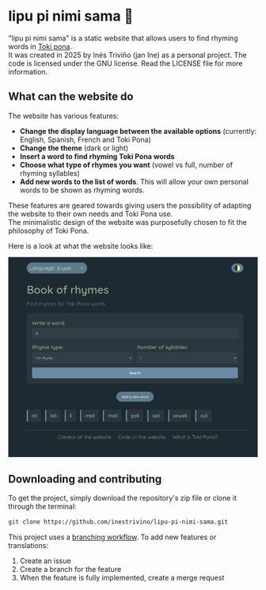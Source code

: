# lipu pi nimi sama 📖

"lipu pi nimi sama" is a static website that allows users to find rhyming words in [Toki pona](tokipona.org).
\
It was created in 2025 by Inés Triviño (jan Ine) as a personal project.
The code is licensed under the GNU license. Read the LICENSE file for more information.

## What can the website do

The website has various features:

- **Change the display language between the available options** (currently: English, Spanish, French and Toki Pona)
- **Change the theme** (dark or light)
- **Insert a word to find rhyming Toki Pona words**
- **Choose what type of rhymes you want** (vowel vs full, number of rhyming syllables)
- **Add new words to the list of words**. This will allow your own personal words to be shown as rhyming words.

These features are geared towards giving users the possibility of adapting the website to their own needs and Toki Pona use.
\
The minimalistic design of the website was purposefully chosen to fit the philosophy of Toki Pona.

Here is a look at what the website looks like:

![sitelen pi lipu ni](img/sitelenlipu.png)

## Downloading and contributing

To get the project, simply download the repository's zip file or clone it through the terminal:

```bash
git clone https://github.com/inestrivino/lipu-pi-nimi-sama.git
```

This project uses a [branching workflow](https://git-scm.com/book/ms/v2/Git-Branching-Branching-Workflows). To add new features or translations:

1. Create an issue
2. Create a branch for the feature
3. When the feature is fully implemented, create a merge request
